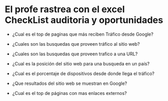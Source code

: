 #  El profe rastrea con el excel CheckList auditoria y oportunidades

* ¿Cual es el top de pagínas que más reciben Tráfico desde Google?

* ¿Cuales son las busquedas que proveen tráfico al sitio web?

* ¿Cuales son las busquedas que proveen trafico a una URL?

* ¿Cual es la posición del sitio web para una busqueda  en un país?

* ¿Cual es el porcentaje de dispositivos desde donde llega el tráfico?

* ¿Que resultados del sitio web se muestran en Google?

* ¿Cual es el top de páginas con mas enlaces externos?
